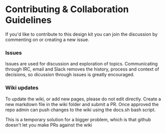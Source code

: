 # Contributing & Collaboration Guidelines
If you'd like to contribute to this design kit you can join the discussion by commenting on or creating a new issue.

### Issues
Issues are used for discussion and exploration of topics. Communicating through IRC, email and Slack removes the history, process and context of decisions, so dicussion through issues is greatly encouraged.

### Wiki updates
To update the wiki, or add new pages, please do not edit directly.  Create a new markdown file in the wiki folder and submit a PR.
Once approved the repo admin can push changes to the wiki using the docs.sh bash script.

This is a temporary solution for a bigger problem, which is that github doesn't let you make PRs against the wiki
